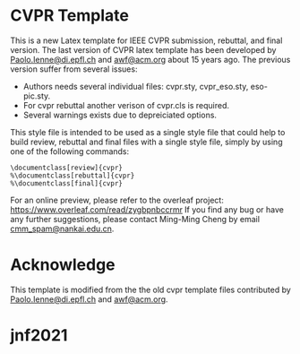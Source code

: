 # CVPR Template

This is a new Latex template for IEEE CVPR submission, rebuttal, and final version. The last version of CVPR latex template has been developed by Paolo.Ienne@di.epfl.ch and awf@acm.org about 15 years ago. The previous version suffer from several issues:

* Authors needs several individual files: cvpr.sty, cvpr_eso.sty, eso-pic.sty.
* For cvpr rebuttal another verison of cvpr.cls is required.
* Several warnings exists due to depreiciated options.

This style file is intended to be used as a single style file that could help to build review, rebuttal and final files with a single style file, simply by using one of the following commands:

```Tex
\documentclass[review]{cvpr}
%\documentclass[rebuttal]{cvpr}
%\documentclass[final]{cvpr}
```

For an online preview, please refer to the overleaf project: https://www.overleaf.com/read/zygbpnbccrmr If you find any bug or have any further suggestions, please contact Ming-Ming Cheng by email cmm_spam@nankai.edu.cn.

# Acknowledge
This template is modified from the the old cvpr template files contributed by Paolo.Ienne@di.epfl.ch and awf@acm.org.


# jnf2021
